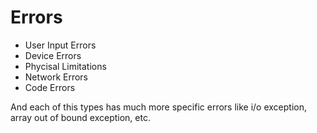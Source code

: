 # Errors

- User Input Errors
- Device Errors
- Phycisal Limitations
- Network Errors
- Code Errors

And each of this types has much more specific errors like i/o exception, array out of bound exception, etc.

